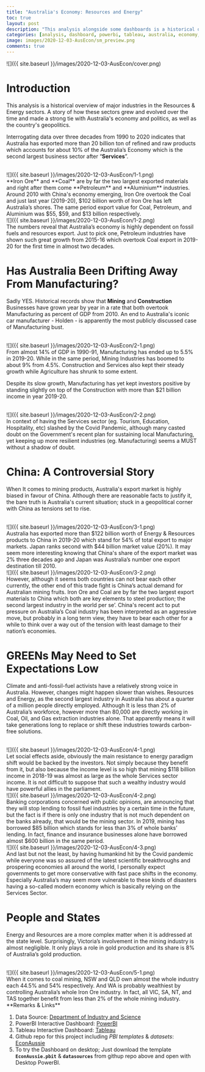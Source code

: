 ```yaml
---
title: "Australia's Economy: Resources and Energy"
toc: true
layout: post
description: "This analysis alongside some dashboards is a historical overview of Australia’s Resources & Energy Sector. Tied to the country's politics & geopolitics, this is the story of how the sector has grown over three decades compared to other major sectors such as Construction, Manufacturing, Agriculture, and Services."
categories: [analysis, dashboard, powerbi, tableau, australia, economy, energy, resources, insight]
image: images/2020-12-03-AusEcon/sm_preview.png
comments: true
---
```


![]({{ site.baseurl }}/images/2020-12-03-AusEcon/cover.png)

# Introduction

This analysis is a historical overview of major industries in the Resources & Energy sectors. A story of how these sectors grew and evolved over the time and made a strong tie with Australia's economy and politics, as well as the country's geopolitics.

Interrogating data over three decades from 1990 to 2020 indicates that Australia has exported more than 20 billion ton of refined and raw products which accounts for about 10% of the Australia’s Economy which is the second largest business sector after “**Services**”.

<br/>
![]({{ site.baseurl }}/images/2020-12-03-AusEcon/1-1.png)

<br/>
**Iron Ore** and **Coal** are by far the two largest exported materials and right after them come **Petroleum** and **Aluminium** industries. Around 2010 with China's economy emerging, Iron Ore overtook the Coal and just last year (2019-20), $102 billion worth of Iron Ore has left Australia’s shores. The same period export value for Coal, Petroleum, and Aluminium was $55, $59, and $13 billion respectively.

<br/>
![]({{ site.baseurl }}/images/2020-12-03-AusEcon/1-2.png)

<br/>
The numbers reveal that Australia’s economy is highly dependent on fossil fuels and resources export. Just to pick one, Petroleum industries have shown such great growth from 2015-16 which overtook Coal export in 2019-20 for the first time in almost two decades.

# Has Australia Been Drifting Away From Manufacturing?

Sadly YES. Historical records show that **Mining** and **Construction** Businesses have grown year by year in a rate that both overtook Manufacturing as percent of GDP from 2010. An end to Australia's iconic car manufacturer - Holden - is apparently the most publicly discussed case of Manufacturing bust.

<br/>
![]({{ site.baseurl }}/images/2020-12-03-AusEcon/2-1.png)

<br/>
From almost 14% of GDP in 1990-91, Manufacturing has ended up to 5.5% in 2019-20. While in the same period, Mining Industries has boomed to about 9% from 4.5%. Construction and Services also kept their steady growth while Agriculture has shrunk to some extent.

Despite its slow growth, Manufacturing has yet  kept investors positive by standing slightly on top of the Construction with more than $21 billion income in year 2019-20.

<br/>
![]({{ site.baseurl }}/images/2020-12-03-AusEcon/2-2.png)

<br/>
In context of having the Services sector (eg. Tourism, Education, Hospitality, etc) slashed by the Covid Pandemic, although many casted doubt on the Government's recent plan for sustaining local Manufacturing, yet keeping up more resilient industries (eg. Manufacturing) seems a MUST without a shadow of doubt.

# China: A Controversial Story

When It comes to mining products, Australia's export market is highly biased in favour of China. Although there are reasonable facts to justify it, the bare truth is Australia's current situation; stuck in a geopolitical corner with China as tensions set to rise.

<br/>
![]({{ site.baseurl }}/images/2020-12-03-AusEcon/3-1.png)

<br/>
Australia has exported more than $122 billion worth of Energy & Resources products to China in 2019-20 which stand for 54% of total export to major markets. Japan ranks second with $44 billion market value (20%). It may seem more interesting knowing that China's share of the export market was 2% three decades ago and Japan was Australia’s number one export destination till 2010.

<br/>
![]({{ site.baseurl }}/images/2020-12-03-AusEcon/3-2.png)

<br/>
However, although it seems both countries can not bear each other currently, the other end of this trade fight is China’s actual demand for Australian mining fruits. Iron Ore and Coal are by far the two largest export materials to China which both are key elements to steel production; the second largest industry in the world per se’. China's recent act to put pressure on Australia’s Coal industry has been interpreted as an aggressive move, but probably in a long term view, they have to bear each other for a while to think over a way out of the tension with least damage to their nation’s economies.

# GREENs May Need to Set Expectations Low

Climate and anti-fossil-fuel activists have a relatively strong voice in Australia. However, changes might happen slower than wishes. Resources and Energy, as the second largest industry in Australia has about a quarter of a million people directly employed. Although It is less than 2% of Australia’s workforce, however more than 80,000 are directly working in Coal, Oil, and Gas extraction industries alone. That apparently means it will take generations long to replace or shift these industries towards carbon-free solutions.

<br/>
![]({{ site.baseurl }}/images/2020-12-03-AusEcon/4-1.png)

<br/>
Let social effects aside, obviously the main resistance to energy paradigm shift would be backed by the investors. Not simply because they benefit from it, but also because the income level is so high that mining $118 billion income in 2018-19 was almost as large as the whole Services sector income. It is not difficult to suppose that such a wealthy industry would have powerful allies in the parliament.

<br/>
![]({{ site.baseurl }}/images/2020-12-03-AusEcon/4-2.png)

<br/>
Banking corporations concerned with public opinions, are announcing that they will stop lending to fossil fuel industries by a certain time in the future, but the fact is if there is only one industry that is not much dependent on the banks already, that would be the mining sector. In 2019, mining has borrowed $85 billion which stands for less than 3% of whole banks’ lending. In fact, finance and insurance businesses alone have borrowed almost $600 billion in the same period.

<br/>
![]({{ site.baseurl }}/images/2020-12-03-AusEcon/4-3.png)

<br/>
And last but not the least, by having humankind hit by the Covid pandemic while everyone was so assured of the latest scientific breakthroughs and prospering economies all around the world, I personally expect governments to get more conservative with fast pace shifts in the economy. Especially Australia’s may seem more vulnerable to these kinds of disasters having a so-called modern economy which is basically relying on the Services Sector.

# People and States

Energy and Resources are a more complex matter when it is addressed at the state level. Surprisingly, Victoria’s involvement in the mining industry is almost negligible. It only plays a role in gold production and its share is 8% of Australia’s gold production.

<br/>
![]({{ site.baseurl }}/images/2020-12-03-AusEcon/5-1.png)

<br/>
When it comes to coal mining, NSW and QLD own almost the whole industry each 44.5% and 54% respectively. And WA is probably wealthiest by controlling Australia’s whole Iron Ore industry. In fact, all VIC, SA, NT, and TAS together benefit from less than 2% of the whole mining industry.

<br/>
**Remarks & Links**

1. Data Source: [Department of Industry and Science](https://publications.industry.gov.au/publications/resourcesandenergyquarterlyseptember2020/index.html)
2. PowerBI Interactive Dashboard: [PowerBI](https://app.powerbi.com/view?r=eyJrIjoiYzA3NzU2NmQtOWFmYS00N2QxLWI4ZTQtY2Q2NDUxMGQ4ZDFkIiwidCI6IjU0ZjZkMTYyLTIzYTgtNDMxNy1iOGRmLTYxMGVkMzU4MTA4YyJ9&pageName=ReportSection)
3. Tableau Interactive Dashboard: [Tableau](https://public.tableau.com/app/profile/mohsen.saki/viz/Ener_Res_Dash/EnergyResources)
4. Github repo for this project including _PBI templates_ & _datasets_: [EconAussie](https://github.com/mohsen-saki/EconAussie)
5. To try the Dashboard on desktop; Just download the template **`EconAussie.pbit`** & **`datasources`** from githup repo above and open with Desktop PowerBI.